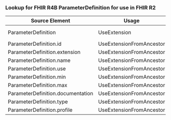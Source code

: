 ### Lookup for FHIR R4B ParameterDefinition for use in FHIR R2

| Source Element | Usage | Target |
| -------------- | ----- | ------ |
| ParameterDefinition | UseExtension | http://hl7.org/fhir/4.3/StructureDefinition/extension-ParameterDefinition |
| ParameterDefinition.id | UseExtensionFromAncestor | - |
| ParameterDefinition.extension | UseExtensionFromAncestor | - |
| ParameterDefinition.name | UseExtensionFromAncestor | - |
| ParameterDefinition.use | UseExtensionFromAncestor | - |
| ParameterDefinition.min | UseExtensionFromAncestor | - |
| ParameterDefinition.max | UseExtensionFromAncestor | - |
| ParameterDefinition.documentation | UseExtensionFromAncestor | - |
| ParameterDefinition.type | UseExtensionFromAncestor | - |
| ParameterDefinition.profile | UseExtensionFromAncestor | - |

